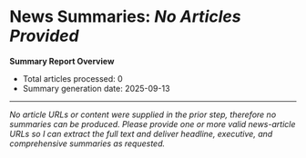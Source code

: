 # News Summaries: *No Articles Provided*  
**Summary Report Overview**  
- Total articles processed: 0  
- Summary generation date: 2025-09-13  
---  

_No article URLs or content were supplied in the prior step, therefore no summaries can be produced. Please provide one or more valid news-article URLs so I can extract the full text and deliver headline, executive, and comprehensive summaries as requested._